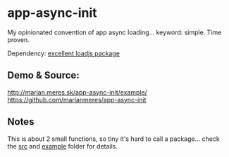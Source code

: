 # app-async-init

My opinionated convention of app async loading... keyword: simple. Time proven.

Dependency: [excellent loadjs package](https://github.com/muicss/loadjs)

## Demo & Source:

http://marian.meres.sk/app-async-init/example/  
https://github.com/marianmeres/app-async-init

## Notes

This is about 2 small functions, so tiny it's hard to call a package... 
check the [src](https://github.com/marianmeres/app-async-init/tree/master/src) 
and [example](https://github.com/marianmeres/app-async-init/tree/master/example) 
folder for details.
